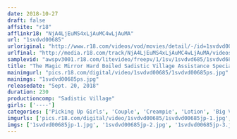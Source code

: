 ```yaml
---
date: 2018-10-27
draft: false
affsite: "r18"
afflinkr18: "NjA4LjEuMS4xLjAuMC4wLjAuMA"
url: "1svdvd00685"
urloriginal: "http://www.r18.com/videos/vod/movies/detail/-/id=1svdvd00685"
urlfinal: "http://media.r18.com/track/NjA4LjEuMS4xLjAuMC4wLjAuMA/videos/vod/movies/detail/-/id=1svdvd00685"
samplevid: "awspv3001.r18.com/litevideo/freepv/1/1sv/1svdvd685/1svdvd685_dmb_w.mp4"
title: "The Magic Mirror Hard Boiled Sadistic Village Assistance Special! I Want To Get Back With The Girl Who Dumped Me! We Get The Ex-Boyfriends To Take Us To Places Where Their Ex-Girlfriends Hang Out, Take Them To The Magic Mirror And Start Having Sex. Then We Blindfold The Ex-Girlfriends And Get Their Ex-Boyfriends To Fuck Them!"
mainimgurl: "pics.r18.com/digital/video/1svdvd00685/1svdvd00685ps.jpg"
mainimgs: "1svdvd00685ps.jpg"
releasedate: "Sept. 20, 2018"
duration: 230
productioncomp: "Sadistic Village"
girls: ['----']
categories: ['Picking Up Girls', 'Couple', 'Creampie', 'Lotion', 'Big Vibrator', 'Hi-Def']
imgurls: ['pics.r18.com/digital/video/1svdvd00685/1svdvd00685jp-1.jpg', 'pics.r18.com/digital/video/1svdvd00685/1svdvd00685jp-2.jpg', 'pics.r18.com/digital/video/1svdvd00685/1svdvd00685jp-3.jpg', 'pics.r18.com/digital/video/1svdvd00685/1svdvd00685jp-4.jpg', 'pics.r18.com/digital/video/1svdvd00685/1svdvd00685jp-5.jpg', 'pics.r18.com/digital/video/1svdvd00685/1svdvd00685jp-6.jpg', 'pics.r18.com/digital/video/1svdvd00685/1svdvd00685jp-7.jpg', 'pics.r18.com/digital/video/1svdvd00685/1svdvd00685jp-8.jpg', 'pics.r18.com/digital/video/1svdvd00685/1svdvd00685jp-9.jpg', 'pics.r18.com/digital/video/1svdvd00685/1svdvd00685jp-10.jpg', 'pics.r18.com/digital/video/1svdvd00685/1svdvd00685jp-11.jpg', 'pics.r18.com/digital/video/1svdvd00685/1svdvd00685jp-12.jpg', 'pics.r18.com/digital/video/1svdvd00685/1svdvd00685jp-13.jpg', 'pics.r18.com/digital/video/1svdvd00685/1svdvd00685jp-14.jpg', 'pics.r18.com/digital/video/1svdvd00685/1svdvd00685jp-15.jpg', 'pics.r18.com/digital/video/1svdvd00685/1svdvd00685jp-16.jpg', 'pics.r18.com/digital/video/1svdvd00685/1svdvd00685jp-17.jpg', 'pics.r18.com/digital/video/1svdvd00685/1svdvd00685jp-18.jpg', 'pics.r18.com/digital/video/1svdvd00685/1svdvd00685jp-19.jpg', 'pics.r18.com/digital/video/1svdvd00685/1svdvd00685jp-20.jpg']
imgs: ['1svdvd00685jp-1.jpg', '1svdvd00685jp-2.jpg', '1svdvd00685jp-3.jpg', '1svdvd00685jp-4.jpg', '1svdvd00685jp-5.jpg', '1svdvd00685jp-6.jpg', '1svdvd00685jp-7.jpg', '1svdvd00685jp-8.jpg', '1svdvd00685jp-9.jpg', '1svdvd00685jp-10.jpg', '1svdvd00685jp-11.jpg', '1svdvd00685jp-12.jpg', '1svdvd00685jp-13.jpg', '1svdvd00685jp-14.jpg', '1svdvd00685jp-15.jpg', '1svdvd00685jp-16.jpg', '1svdvd00685jp-17.jpg', '1svdvd00685jp-18.jpg', '1svdvd00685jp-19.jpg', '1svdvd00685jp-20.jpg']
---
```

